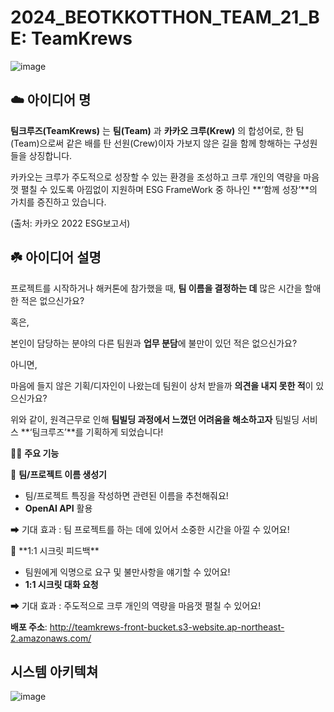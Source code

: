 # 2024_BEOTKKOTTHON_TEAM_21_BE: TeamKrews
![image](https://github.com/goormthon-Univ/2024_BEOTKKOTTHON_TEAM_21_BE/assets/62204810/3eca2371-577e-4a96-91e6-39dc0793fe0c)

## ☁️ **아이디어 명**

**팀크루즈(TeamKrews)** 는 **팀(Team)** 과 **카카오 크루(Krew)** 의 합성어로, 한 팀(Team)으로써 같은 배를 탄 선원(Crew)이자 가보지 않은 길을 함께 항해하는 구성원들을 상징합니다.

카카오는 크루가 주도적으로 성장할 수 있는 환경을 조성하고 크루 개인의 역량을 마음껏 펼칠 수 있도록 아낌없이 지원하며 ESG FrameWork 중 하나인 **‘함께 성장’**의 가치를 증진하고 있습니다.

(출처: 카카오 2022 ESG보고서)

## ☘️ **아이디어 설명**

프로젝트를 시작하거나 해커톤에 참가했을 때, **팀 이름을 결정하는 데** 많은 시간을 할애한 적은 없으신가요?

혹은,

본인이 담당하는 분야의 다른 팀원과 **업무 분담**에 불만이 있던 적은 없으신가요?

아니면,

마음에 들지 않은 기획/디자인이 나왔는데 팀원이 상처 받을까 **의견을 내지 못한 적**이 있으신가요?

위와 같이, 원격근무로 인해 **팀빌딩 과정에서 느꼈던 어려움을 해소하고자** 팀빌딩 서비스 **‘팀크루즈’**를 기획하게 되었습니다!

👨‍💻 **주요 기능** 


📌 **팀/프로젝트 이름 생성기**

- 팀/프로젝트 특징을 작성하면 관련된 이름을 추천해줘요!
- **OpenAI API** 활용

➡ 기대 효과 : 팀 프로젝트를 하는 데에 있어서 소중한 시간을 아낄 수 있어요!

</aside>

<aside>
📌 **1:1 시크릿 피드백**

- 팀원에게 익명으로 요구 및 불만사항을 얘기할 수 있어요!
- **1:1 시크릿 대화 요청**

➡ 기대 효과 : 주도적으로 크루 개인의 역량을 마음껏 펼칠 수 있어요!

**배포 주소**: http://teamkrews-front-bucket.s3-website.ap-northeast-2.amazonaws.com/ 

## 시스템 아키텍쳐
![image](https://github.com/goormthon-Univ/2024_BEOTKKOTTHON_TEAM_21_BE/assets/62204810/82193082-26d2-4b42-9479-50802f9a6fcd)




